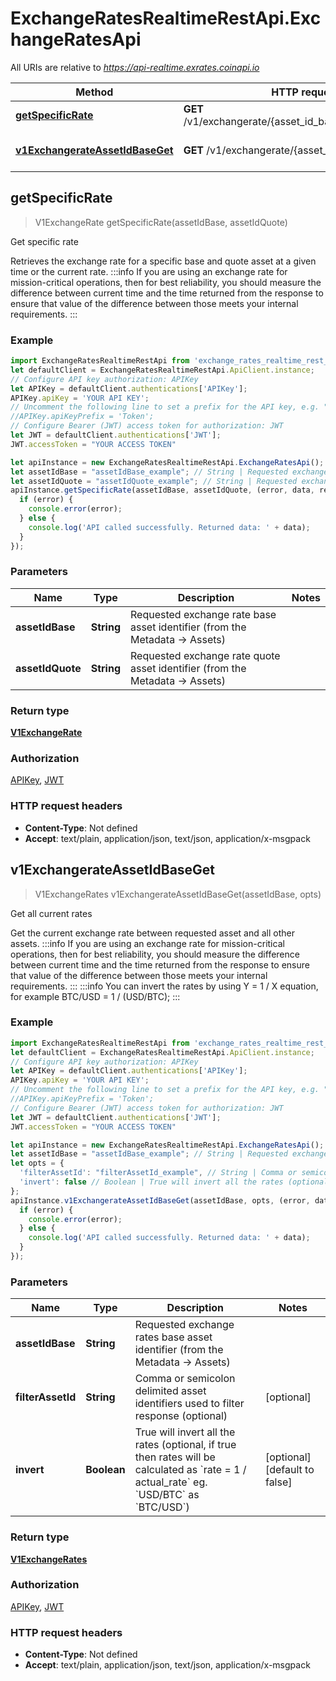 # ExchangeRatesRealtimeRestApi.ExchangeRatesApi

All URIs are relative to *https://api-realtime.exrates.coinapi.io*

Method | HTTP request | Description
------------- | ------------- | -------------
[**getSpecificRate**](ExchangeRatesApi.md#getSpecificRate) | **GET** /v1/exchangerate/{asset_id_base}/{asset_id_quote} | Get specific rate
[**v1ExchangerateAssetIdBaseGet**](ExchangeRatesApi.md#v1ExchangerateAssetIdBaseGet) | **GET** /v1/exchangerate/{asset_id_base} | Get all current rates



## getSpecificRate

> V1ExchangeRate getSpecificRate(assetIdBase, assetIdQuote)

Get specific rate

Retrieves the exchange rate for a specific base and quote asset at a given time or the current rate.              :::info If you are using an exchange rate for mission-critical operations, then for best reliability, you should measure the difference between current time and the time returned from the response to ensure that value of the difference between those meets your internal requirements. :::

### Example

```javascript
import ExchangeRatesRealtimeRestApi from 'exchange_rates_realtime_rest_api';
let defaultClient = ExchangeRatesRealtimeRestApi.ApiClient.instance;
// Configure API key authorization: APIKey
let APIKey = defaultClient.authentications['APIKey'];
APIKey.apiKey = 'YOUR API KEY';
// Uncomment the following line to set a prefix for the API key, e.g. "Token" (defaults to null)
//APIKey.apiKeyPrefix = 'Token';
// Configure Bearer (JWT) access token for authorization: JWT
let JWT = defaultClient.authentications['JWT'];
JWT.accessToken = "YOUR ACCESS TOKEN"

let apiInstance = new ExchangeRatesRealtimeRestApi.ExchangeRatesApi();
let assetIdBase = "assetIdBase_example"; // String | Requested exchange rate base asset identifier (from the Metadata -> Assets)
let assetIdQuote = "assetIdQuote_example"; // String | Requested exchange rate quote asset identifier (from the Metadata -> Assets)
apiInstance.getSpecificRate(assetIdBase, assetIdQuote, (error, data, response) => {
  if (error) {
    console.error(error);
  } else {
    console.log('API called successfully. Returned data: ' + data);
  }
});
```

### Parameters


Name | Type | Description  | Notes
------------- | ------------- | ------------- | -------------
 **assetIdBase** | **String**| Requested exchange rate base asset identifier (from the Metadata -&gt; Assets) | 
 **assetIdQuote** | **String**| Requested exchange rate quote asset identifier (from the Metadata -&gt; Assets) | 

### Return type

[**V1ExchangeRate**](V1ExchangeRate.md)

### Authorization

[APIKey](../README.md#APIKey), [JWT](../README.md#JWT)

### HTTP request headers

- **Content-Type**: Not defined
- **Accept**: text/plain, application/json, text/json, application/x-msgpack


## v1ExchangerateAssetIdBaseGet

> V1ExchangeRates v1ExchangerateAssetIdBaseGet(assetIdBase, opts)

Get all current rates

Get the current exchange rate between requested asset and all other assets.              :::info If you are using an exchange rate for mission-critical operations, then for best reliability, you should measure the difference between current time and the time returned from the response to ensure that value of the difference between those meets your internal requirements. :::              :::info You can invert the rates by using Y &#x3D; 1 / X equation, for example BTC/USD &#x3D; 1 / (USD/BTC); :::

### Example

```javascript
import ExchangeRatesRealtimeRestApi from 'exchange_rates_realtime_rest_api';
let defaultClient = ExchangeRatesRealtimeRestApi.ApiClient.instance;
// Configure API key authorization: APIKey
let APIKey = defaultClient.authentications['APIKey'];
APIKey.apiKey = 'YOUR API KEY';
// Uncomment the following line to set a prefix for the API key, e.g. "Token" (defaults to null)
//APIKey.apiKeyPrefix = 'Token';
// Configure Bearer (JWT) access token for authorization: JWT
let JWT = defaultClient.authentications['JWT'];
JWT.accessToken = "YOUR ACCESS TOKEN"

let apiInstance = new ExchangeRatesRealtimeRestApi.ExchangeRatesApi();
let assetIdBase = "assetIdBase_example"; // String | Requested exchange rates base asset identifier (from the Metadata -> Assets)
let opts = {
  'filterAssetId': "filterAssetId_example", // String | Comma or semicolon delimited asset identifiers used to filter response (optional)
  'invert': false // Boolean | True will invert all the rates (optional, if true then rates will be calculated as `rate = 1 / actual_rate` eg. `USD/BTC` as `BTC/USD`)
};
apiInstance.v1ExchangerateAssetIdBaseGet(assetIdBase, opts, (error, data, response) => {
  if (error) {
    console.error(error);
  } else {
    console.log('API called successfully. Returned data: ' + data);
  }
});
```

### Parameters


Name | Type | Description  | Notes
------------- | ------------- | ------------- | -------------
 **assetIdBase** | **String**| Requested exchange rates base asset identifier (from the Metadata -&gt; Assets) | 
 **filterAssetId** | **String**| Comma or semicolon delimited asset identifiers used to filter response (optional) | [optional] 
 **invert** | **Boolean**| True will invert all the rates (optional, if true then rates will be calculated as &#x60;rate &#x3D; 1 / actual_rate&#x60; eg. &#x60;USD/BTC&#x60; as &#x60;BTC/USD&#x60;) | [optional] [default to false]

### Return type

[**V1ExchangeRates**](V1ExchangeRates.md)

### Authorization

[APIKey](../README.md#APIKey), [JWT](../README.md#JWT)

### HTTP request headers

- **Content-Type**: Not defined
- **Accept**: text/plain, application/json, text/json, application/x-msgpack

